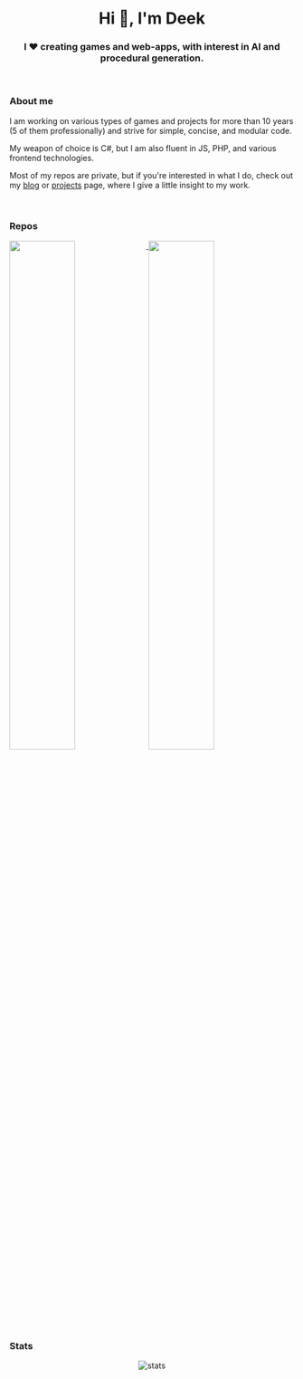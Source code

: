 
<h1 align="center">Hi 👋, I'm Deek</h1>
<h3 align="center">I ❤️ creating games and web-apps, with interest in AI and procedural generation.</h3>

<br>

### About me

I am working on various types of games and projects for more than 10 years (5 of them professionally) and strive for simple, concise, and modular code.

My weapon of choice is C#, but I am also fluent in JS, PHP, and various frontend technologies.

Most of my repos are private, but if you're interested in what I do, check out my [blog](https://www.idecay.de/blog) or [projects](https://www.idecay.de/projects) page, where I give a little insight to my work.

<br>

### Repos

<a href="https://github.com/justDeek/Useful-Unity-Utilities">
  <img width="48%" align="top" src="https://github-readme-stats.vercel.app/api/pin/?username=justDeek&repo=Useful-Unity-Utilities&border_color=5ecbff&bg_color=0D1117&title_color=C9D1D9&text_color=8B949E&icon_color=5ecbff&border_radius=10">
</a>
<a href="https://github.com/justDeek/webdev-helpers">
  <img width="48%" align="top" src="https://github-readme-stats.vercel.app/api/pin/?username=justDeek&repo=webdev-helpers&border_color=5ecbff&bg_color=0D1117&title_color=C9D1D9&text_color=8B949E&icon_color=5ecbff&border_radius=10">
</a>

\
<br>

### Stats

<p align="center">
<img src="http://github-profile-summary-cards.vercel.app/api/cards/profile-details?username=justDeek&theme=github_dark" alt="stats">

[//]: # (<img src="https://github-readme-stats.vercel.app/api/top-langs/?username=justDeek&layout=compact&theme=github_dark" alt="stats">)

[//]: # (<img src="https://visitor-badge.glitch.me/badge?page_id=justDeek.justDeek" alt="visitors">)
</p>